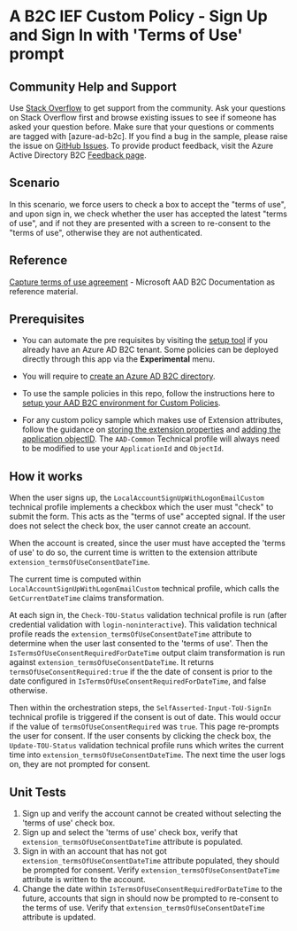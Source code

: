 # A B2C IEF Custom Policy - Sign Up and Sign In with 'Terms of Use' prompt

## Community Help and Support
Use [Stack Overflow](https://stackoverflow.com/questions/tagged/azure-ad-b2c) to get support from the community. Ask your questions on Stack Overflow first and browse existing issues to see if someone has asked your question before. Make sure that your questions or comments are tagged with [azure-ad-b2c].
If you find a bug in the sample, please raise the issue on [GitHub Issues](https://github.com/azure-ad-b2c/samples/issues).
To provide product feedback, visit the Azure Active Directory B2C [Feedback page](https://feedback.azure.com/forums/169401-azure-active-directory?category_id=160596).

## Scenario
In this scenario, we force users to check a box to accept the "terms of use", and upon sign in, we check whether the user has accepted the latest "terms of use", and if not they are presented with a screen to re-consent to the "terms of use", otherwise they are not authenticated.

## Reference
[Capture terms of use agreement](https://docs.microsoft.com/en-us/azure/active-directory-b2c/manage-user-access#capture-terms-of-use-agreement) - Microsoft AAD B2C Documentation as reference material.

## Prerequisites
- You can automate the pre requisites by visiting the [setup tool](https://aka.ms/iefsetup) if you already have an Azure AD B2C tenant. Some policies can be deployed directly through this app via the **Experimental** menu.

- You will require to [create an Azure AD B2C directory](https://docs.microsoft.com/azure/active-directory-b2c/tutorial-create-tenant).

- To use the sample policies in this repo, follow the instructions here to [setup your AAD B2C environment for Custom Policies](https://docs.microsoft.com/azure/active-directory-b2c/active-directory-b2c-get-started-custom).

- For any custom policy sample which makes use of Extension attributes, follow the guidance on [storing the extension properties](https://docs.microsoft.com/en-us/azure/active-directory-b2c/active-directory-b2c-create-custom-attributes-profile-edit-custom#create-a-new-application-to-store-the-extension-properties) and [adding the application objectID](https://docs.microsoft.com/en-us/azure/active-directory-b2c/active-directory-b2c-create-custom-attributes-profile-edit-custom#modify-your-custom-policy-to-add-the-applicationobjectid). The `AAD-Common` Technical profile will always need to be modified to use your `ApplicationId` and `ObjectId`.

## How it works
When the user signs up, the `LocalAccountSignUpWithLogonEmailCustom` technical profile implements a checkbox which the user must "check" to submit the form. This acts as the "terms of use" accepted signal. If the user does not select the check box, the user cannot create an account.  

When the account is created, since the user must have accepted the 'terms of use' to do so, the current time is written to the extension attribute `extension_termsOfUseConsentDateTime`.

The current time is computed within `LocalAccountSignUpWithLogonEmailCustom` technical profile, which calls the `GetCurrentDateTime` claims transformation.

At each sign in, the `Check-TOU-Status` validation technical profile is run (after credential validation with `login-noninteractive`). This validation technical profile reads the `extension_termsOfUseConsentDateTime` attribute to determine when the user last consented to the 'terms of use'. Then the `IsTermsOfUseConsentRequiredForDateTime` output claim transformation is run against `extension_termsOfUseConsentDateTime`. It returns `termsOfUseConsentRequired:true` if the the date of consent is prior to the date configured in `IsTermsOfUseConsentRequiredForDateTime`, and false otherwise.

Then within the orchestration steps, the `SelfAsserted-Input-ToU-SignIn` technical profile is triggered if the consent is out of date. This would occur if the value of `termsOfUseConsentRequired` was `true`.
This page re-prompts the user for consent. If the user consents by clicking the check box, the `Update-TOU-Status` validation technical profile runs which writes the current time into `extension_termsOfUseConsentDateTime`. The next time the user logs on, they are not prompted for consent.

## Unit Tests
1. Sign up and verify the account cannot be created without selecting the 'terms of use' check box.
2. Sign up and select the 'terms of use' check box, verify that `extension_termsOfUseConsentDateTime` attribute is populated.
3. Sign in with an account that has not got `extension_termsOfUseConsentDateTime` attribute populated, they should be prompted for consent. Verify `extension_termsOfUseConsentDateTime` attribute is written to the account.
4. Change the date within `IsTermsOfUseConsentRequiredForDateTime` to the future, accounts that sign in should now be prompted to re-consent to the terms of use. Verify that `extension_termsOfUseConsentDateTime` attribute is updated. 